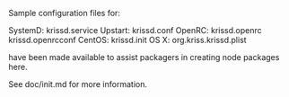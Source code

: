 Sample configuration files for:

SystemD: krissd.service
Upstart: krissd.conf
OpenRC:  krissd.openrc
         krissd.openrcconf
CentOS:  krissd.init
OS X:    org.kriss.krissd.plist

have been made available to assist packagers in creating node packages here.

See doc/init.md for more information.
